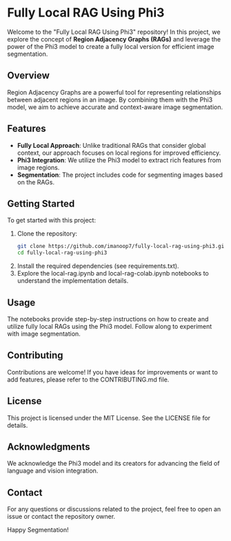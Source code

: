 # Fully Local RAG Using Phi3

Welcome to the "Fully Local RAG Using Phi3" repository! In this project, we explore the concept of **Region Adjacency Graphs (RAGs)** and leverage the power of the Phi3 model to create a fully local version for efficient image segmentation.

## Overview

Region Adjacency Graphs are a powerful tool for representing relationships between adjacent regions in an image. By combining them with the Phi3 model, we aim to achieve accurate and context-aware image segmentation.

## Features

- **Fully Local Approach**: Unlike traditional RAGs that consider global context, our approach focuses on local regions for improved efficiency.
- **Phi3 Integration**: We utilize the Phi3 model to extract rich features from image regions.
- **Segmentation**: The project includes code for segmenting images based on the RAGs.

## Getting Started

To get started with this project:

1. Clone the repository:
   ```bash
   git clone https://github.com/imanoop7/fully-local-rag-using-phi3.git
   cd fully-local-rag-using-phi3
2. Install the required dependencies (see requirements.txt).
3. Explore the local-rag.ipynb and local-rag-colab.ipynb notebooks to       
   understand the implementation details.

## Usage
The notebooks provide step-by-step instructions on how to create and utilize fully local RAGs using the Phi3 model. Follow along to experiment with image segmentation.

## Contributing
Contributions are welcome! If you have ideas for improvements or want to add features, please refer to the CONTRIBUTING.md file.

## License
This project is licensed under the MIT License. See the LICENSE file for details.

## Acknowledgments
We acknowledge the Phi3 model and its creators for advancing the field of language and vision integration.

## Contact
For any questions or discussions related to the project, feel free to open an issue or contact the repository owner.

Happy Segmentation!


